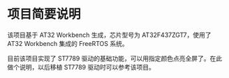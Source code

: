 # 项目简要说明

该项目基于 AT32 Workbench 生成，芯片型号为 AT32F437ZGT7，使用了 AT32 Workbench 集成的 FreeRTOS 系统。

目前该项目实现了 ST7789 驱动的基础功能，可以用指定颜色点亮全屏了。在此做个说明，以后移植 ST7789 驱动时可以参考该项目。
